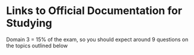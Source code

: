 # Links to Official Documentation for Studying
Domain 3 = 15% of the exam, so you should expect around 9 questions on the topics outlined below